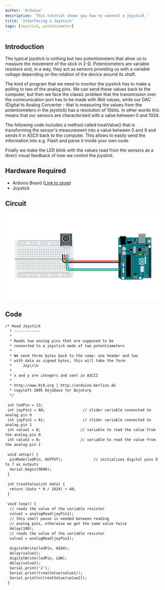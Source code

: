 ```yaml
---
author: 'Arduino'
description: 'This tutorial shows you how to connect a joystick '
title: 'Interfacing a Joystick'
tags: [Joystick, potentiometer]
---
```

## Introduction
The typical joystick is nothing but two potentiometers that allow us to measure the movement of the stick in 2-D. Potentiometers are variable resistors and, in a way, they act as sensors providing us with a variable voltage depending on the rotation of the device around its shaft.

The kind of program that we need to monitor the joystick has to make a polling to two of the analog pins. We can send these values back to the computer, but then we face the classic problem that the transmission over the communication port has to be made with 8bit values, while our DAC (Digital to Analog Converter - that is measuring the values from the potentiometers in the joystick) has a resolution of 10bits. In other words this means that our sensors are characterized with a value between 0 and 1024.

The following code includes a method called treatValue() that is transforming the sensor's measurement into a value between 0 and 9 and sends it in ASCII back to the computer. This allows to easily send the information into e.g. Flash and parse it inside your own code.

Finally we make the LED blink with the values read from the sensors as a direct visual feedback of how we control the joystick.
## Hardware Required
- Arduino Board ([Link to store](https://store.arduino.cc/))
- Joystick


## Circuit
![Circuit schematic](./assets/joy_sch_480.png)


## Code
```arduino
/* Read Joystick
  * ------------
  *
  * Reads two analog pins that are supposed to be
  * connected to a joystick made of two potentiometers
  *
  * We send three bytes back to the comp: one header and two
  * with data as signed bytes, this will take the form:
  *     Jxy\r\n
  *
  * x and y are integers and sent in ASCII
  *
  * http://www.0j0.org | http://arduino.berlios.de
  * copyleft 2005 DojoDave for DojoCorp
  */

 int ledPin = 13;
 int joyPin1 = A0;                 // slider variable connected to analog pin 0
 int joyPin2 = A1;                 // slider variable connected to analog pin 1
 int value1 = 0;                  // variable to read the value from the analog pin 0
 int value2 = 0;                  // variable to read the value from the analog pin 1

 void setup() {
  pinMode(ledPin, OUTPUT);              // initializes digital pins 0 to 7 as outputs
  Serial.begin(9600);
 }

 int treatValue(int data) {
  return (data * 9 / 1024) + 48;
 }

 void loop() {
  // reads the value of the variable resistor
  value1 = analogRead(joyPin1);  
  // this small pause is needed between reading
  // analog pins, otherwise we get the same value twice
  delay(100);            
  // reads the value of the variable resistor
  value2 = analogRead(joyPin2);  

  digitalWrite(ledPin, HIGH);          
  delay(value1);
  digitalWrite(ledPin, LOW);
  delay(value2);
  Serial.print('J');
  Serial.print(treatValue(value1));
  Serial.println(treatValue(value2));
 }
 ```